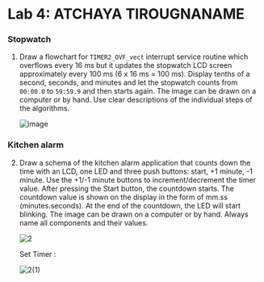 # Lab 4: ATCHAYA TIROUGNANAME

### Stopwatch

1. Draw a flowchart for `TIMER2_OVF_vect` interrupt service routine which overflows every 16&nbsp;ms but it updates the stopwatch LCD screen approximately every 100&nbsp;ms (6 x 16&nbsp;ms = 100&nbsp;ms). Display tenths of a second, seconds, and minutes and let the stopwatch counts from `00:00.0` to `59:59.9` and then starts again. The image can be drawn on a computer or by hand. Use clear descriptions of the individual steps of the algorithms.

   ![image](https://user-images.githubusercontent.com/114863539/197880001-ae524d98-93d4-4d70-8d38-899d73b47401.png)

### Kitchen alarm

2. Draw a schema of the kitchen alarm application that counts down the time with an LCD, one LED and three push buttons: start, +1 minute, -1 minute. Use the +1/-1 minute buttons to increment/decrement the timer value. After pressing the Start button, the countdown starts. The countdown value is shown on the display in the form of mm.ss (minutes.seconds). At the end of the countdown, the LED will start blinking. The image can be drawn on a computer or by hand. Always name all components and their values.

   ![2](https://user-images.githubusercontent.com/114863539/197880057-3c9cc27d-76fe-49b6-8bea-fd631e8afefc.PNG)
   
   Set Timer :
   
   ![2(1)](https://user-images.githubusercontent.com/114863539/197880143-35265c32-1dcb-481c-9c87-f249f68dc704.PNG)

